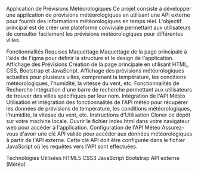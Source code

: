 Application de Prévisions Météorologiques
Ce projet consiste à développer une application de prévisions météorologiques en utilisant une API externe pour fournir des informations météorologiques en temps réel. L'objectif principal est de créer une plateforme conviviale permettant aux utilisateurs de consulter facilement les prévisions météorologiques pour différentes villes.

Fonctionnalités Requises
Maquettage
Maquettage de la page principale à l'aide de Figma pour définir la structure et le design de l'application.
Affichage des Prévisions
Création de la page principale en utilisant HTML, CSS, Bootstrap et JavaScript.
Affichage des prévisions météorologiques actuelles pour plusieurs villes, comprenant la température, les conditions météorologiques, l'humidité, la vitesse du vent, etc.
Fonctionnalités de Recherche
Intégration d'une barre de recherche permettant aux utilisateurs de trouver des villes spécifiques par leur nom.
Intégration de l'API Météo
Utilisation et intégration des fonctionnalités de l'API météo pour récupérer les données de prévisions de température, les conditions météorologiques, l'humidité, la vitesse du vent, etc.
Instructions d'Utilisation
Cloner ce dépôt sur votre machine locale.
Ouvrir le fichier index.html dans votre navigateur web pour accéder à l'application.
Configuration de l'API Météo
Assurez-vous d'avoir une clé API valide pour accéder aux données météorologiques à partir de l'API externe. Cette clé API doit être configurée dans le fichier JavaScript où les requêtes vers l'API sont effectuées.

Technologies Utilisées
HTML5
CSS3
JavaScript
Bootstrap
API externe (Météo)
